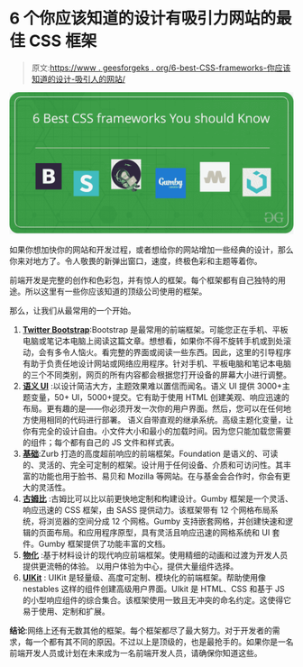 # 6 个你应该知道的设计有吸引力网站的最佳 CSS 框架

> 原文:[https://www . geesforgeks . org/6-best-CSS-frameworks-你应该知道的设计-吸引人的网站/](https://www.geeksforgeeks.org/6-best-css-frameworks-you-should-know-to-design-attractive-websites/)

![](img/ac85812a821fc8a3ebf9384d2bde8698.png)

如果你想加快你的网站和开发过程，或者想给你的网站增加一些经典的设计，那么你来对地方了。令人敬畏的新弹出窗口，速度，终极色彩和主题等着你。

前端开发是完整的创作和色彩包，并有惊人的框架。每个框架都有自己独特的用途。所以这里有一些你应该知道的顶级公司使用的框架。

那么，让我们从最常用的一个开始。

1.  **[Twitter Bootstrap](http://getbootstrap.com/)**:Bootstrap 是最常用的前端框架。可能您正在手机、平板电脑或笔记本电脑上阅读这篇文章。想想看，如果你不得不旋转手机或到处滚动，会有多令人恼火。看完整的界面或阅读一些东西。因此，这里的引导程序有助于负责任地设计网站或网络应用程序。针对手机、平板电脑和笔记本电脑的三个不同类别，网页的所有内容都会根据您打开设备的屏幕大小进行调整。
2.  **[语义 UI](https://semantic-ui.com/)** :以设计简洁大方，主题效果难以置信而闻名。语义 UI 提供 3000+主题变量，50+ UI，5000+提交。它有助于使用 HTML 创建美观、响应迅速的布局。更有趣的是——你必须开发一次你的用户界面。然后，您可以在任何地方使用相同的代码进行部署。
    语义自带直观的继承系统。高级主题化变量，让你有完全的设计自由。小文件大小和最小的加载时间。因为您只能加载您需要的组件；每个都有自己的 JS 文件和样式表。
3.  **[基础](https://foundation.zurb.com/)**:Zurb 打造的高度超前响应的前端框架。Foundation 是语义的、可读的、灵活的、完全可定制的框架。设计用于任何设备、介质和可访问性。其丰富的功能也用于脸书、易贝和 Mozilla 等网站。在与基金会合作时，你会有更大的灵活性。
4.  **[古姆比](https://gumbyframework.com/)** :古姆比可以比以前更快地定制和构建设计。Gumby 框架是一个灵活、响应迅速的 CSS 框架，由 SASS 提供动力。该框架带有 12 个网格布局系统，将浏览器的空间分成 12 个网格。Gumby 支持嵌套网格，并创建快速和逻辑的页面布局。和应用程序原型，具有灵活且响应迅速的网格系统和 UI 套件。Gumby 框架提供了功能丰富的文档。
5.  **[物化](https://materializecss.com/)** :基于材料设计的现代响应前端框架。使用精细的动画和过渡为开发人员提供更流畅的体验。
    以用户体验为中心，提供大量组件选择。
6.  **[UIKit](https://getuikit.com/)** : UIKit 是轻量级、高度可定制、模块化的前端框架。帮助使用像 nestables 这样的组件创建高级用户界面。UIkit 是 HTML、CSS 和基于 JS 的小型响应组件的综合集合。该框架使用一致且无冲突的命名约定。这使得它易于使用、定制和扩展。

**结论**:网络上还有无数其他的框架。每个框架都尽了最大努力。对于开发者的需求，每一个都有其不同的原因。不过以上是顶级的，也是最抢手的。如果你是一名前端开发人员或计划在未来成为一名前端开发人员，请确保你知道这些。